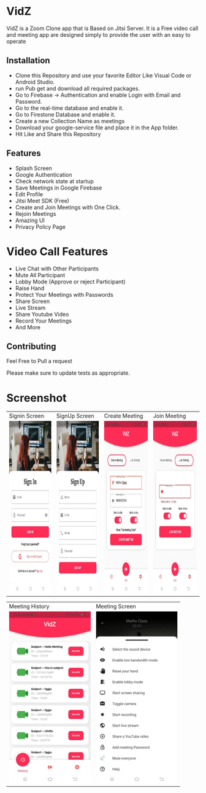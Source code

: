 # VidZ

VidZ is a Zoom Clone app that is Based on Jitsi Server. It is a Free video call and meeting app are designed simply to provide the user with an easy to operate 

## Installation

- Clone this Repository and use your favorite Editor Like Visual Code or Android Studio.
- run Pub get and download all required packages.
- Go to Firebase -> Authentication and enable Login with Email and Password.
- Go to the real-time database and enable it.
- Go to Firestone Database and enable it.
- Create a new Collection Name as meetings
- Download your google-service file and place it in the App folder.
- Hit Like and Share this Repository

## Features

- Splash Screen
- Google Authentication
- Check network state at startup
- Save Meetings in Google Firebase
- Edit Profile
- Jitsi Meet SDK (Free)
- Create and Join Meetings with One Click.
- Rejoin Meetings
- Amazing UI
- Privacy Policy Page

# Video Call Features

- Live Chat with Other Participants
- Mute All Participant
- Lobby Mode (Approve or reject Participant)
- Raise Hand
- Protect Your Meetings with Passwords
- Share Screen
- Live Stream
- Share Youtube Video 
- Record Your Meetings
- And More

 
## Contributing
Feel Free to Pull a request

Please make sure to update tests as appropriate.

# Screenshot
<table>
  <tr>
    <td>Signin Screen</td>
     <td>SignUp  Screen</td>
     <td>Create Meeting</td>
   <td>Join Meeting</td>
  </tr>
  <tr>
    <td><img src="https://github.com/MrShailandra/VidZ/blob/master/VidZScreenShot/photo_2021-04-13_00-15-16.jpg?raw=true" height=450></td>
    <td><img src="https://github.com/MrShailandra/VidZ/blob/master/VidZScreenShot/photo_2021-04-13_00-15-19.jpg?raw=true" height=450></td>
     <td><img src="https://github.com/MrShailandra/VidZ/blob/master/VidZScreenShot/photo_2021-04-13_00-15-30.jpg?raw=true" height=450></td>
        <td><img src="https://github.com/MrShailandra/VidZ/blob/master/VidZScreenShot/photo_2021-04-13_00-15-26.jpg?raw=true" height=450></td>
  </tr>
 </table>
 
 <table>
  <tr>
    <td>Meeting History</td>
     <td>Meeting Screen</td>
  </tr>
  <tr>
    <td><img src="https://github.com/MrShailandra/VidZ/blob/master/VidZScreenShot/photo_2021-04-13_00-15-34.jpg?raw=true" height=450></td>
    <td><img src="https://github.com/MrShailandra/VidZ/blob/master/VidZScreenShot/photo_2021-04-13_00-15-35.jpg" height=450></td>
  </tr>
 </table>
